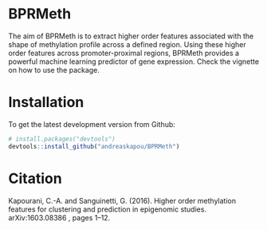 # BPRMeth

The aim of BPRMeth is to extract higher order features associated with the shape of methylation profile across a defined region. Using these higher order features across promoter-proximal regions, BPRMeth provides a powerful machine learning predictor of gene expression. Check the vignette on how to use the package.

# Installation
To get the latest development version from Github:

```R
# install.packages("devtools")
devtools::install_github("andreaskapou/BPRMeth")
```

# Citation
Kapourani, C.-A. and Sanguinetti, G. (2016). Higher order methylation features for clustering and prediction in epigenomic studies. arXiv:1603.08386 , pages 1–12.
